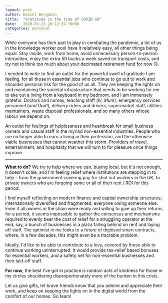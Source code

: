 ```yaml
---
layout: post
author: Daniel Bergamin
title:  "Gratitude in the time of COVID-19"
date:   2020-03-23 20:12:39 +0000
categories: personal
---
```


While everyone has their part to play in combating the pandemic, a lot of us in the knowledge worker pool have it relatively easy, all other things being equal. Stay inside, work from home, avoid unnecessary person-to-person interaction, enjoy the extra 50 bucks a week saved on transport costs, and try not to think too much about your decimated retirement fund for now 🙃.

I needed to write to find an outlet for the powerful swell of gratitude I am feeling, for all those in essential jobs who continue to go out to work and shoulder personal risk for the good of us all. They are keeping the lights on and maintaining the societal infrastructure that needs to be working for me to eke out a living from a keyboard in my bedroom, and I am immensely grateful. Doctors and nurses, teaching staff (*hi, Mum*), emergency services personnel (*and Dad!*), delivery riders and drivers, supermarket staff, utilities maintainers, waste disposal professionals, and so many others whose labour we depend on.

An outlet for feelings of helplessness and heartbreak for small business owners and casual staff in the myriad non-essential industries. People who are no longer able to earn a living in their profession, and the otherwise viable businesses that cannot weather this storm. Providers of travel, entertainment, and hospitality that we will turn to for pleasure once things improve.

---

**What to do?** We try to help where we can, buying local, but it's not enough, it doesn't scale, and I'm feeling relief where institutions are stepping in to help – from the government covering pay for shut out workers in the UK, to private owners who are forgoing some or all of their rent / ROI for this period.

I find myself reflecting on modern finance and capital ownership structures; internationally diversified and fragmented, everyone owing someone else. Even if all owners in the chain were ready and willing to give up their returns for a period, it seems impossible to gather the consensus and mechanisms required to evenly bear the cost of relief for a struggling operator at the end, say, a bunch of businesses in a plaza falling behind on rent and laying off staff. The optimist in me looks to a future of digitised smart contracts, where, in a few decades, this might even be a tractable problem.  

Ideally, I'd like to be able to contribute to a levy, covered by those able to continue working uninterrupted. It would provide tax-relief based bonuses for essential workers, and a safety net for non-essential businesses and their laid-off staff. 

**For now**, the best I've got in practice is random acts of kindness for those in my circles shouldering disproportionately more of the burden in this crisis. 

Let us give gifts, let brave friends know that you admire and appreciate their work, and keep on keeping the lights on in the digital world from the comfort of our homes. Go team!